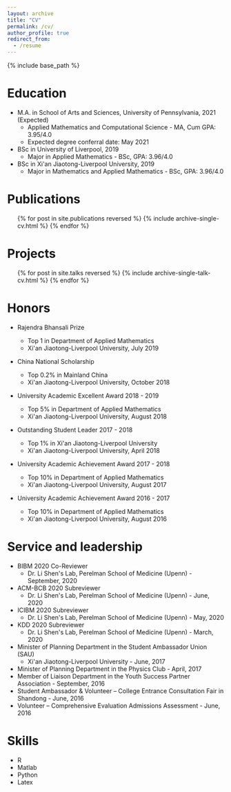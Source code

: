 ```yaml
---
layout: archive
title: "CV"
permalink: /cv/
author_profile: true
redirect_from:
  - /resume
---
```


{% include base_path %}

Education
======
* M.A. in School of Arts and Sciences, University of Pennsylvania, 2021 (Expected)
  * Applied Mathematics and Computational Science - MA, Cum GPA: 3.95/4.0
  * Expected degree conferral date: May 2021
* BSc in University of Liverpool, 2019
  * Major in Applied Mathematics - BSc, GPA: 3.96/4.0
* BSc in Xi'an Jiaotong-Liverpool University, 2019
  * Major in Mathematics and Applied Mathematics - BSc, GPA: 3.96/4.0
   

Publications
======
  <ul>{% for post in site.publications reversed %}
    {% include archive-single-cv.html %}
  {% endfor %}</ul>
  
Projects
======
  <ul>{% for post in site.talks reversed %}
    {% include archive-single-talk-cv.html %}
  {% endfor %}</ul>
  
Honors
======
* Rajendra Bhansali Prize
  * Top 1 in Department of Applied Mathematics
  * Xi'an Jiaotong-Liverpool University, July 2019

* China National Scholarship
  * Top 0.2% in Mainland China
  * Xi'an Jiaotong-Liverpool University, October 2018
  
* University Academic Excellent Award 2018 - 2019
  * Top 5% in Department of Applied Mathematics
  * Xi'an Jiaotong-Liverpool University, August 2018
  
* Outstanding Student Leader 2017 - 2018
  * Top 1% in Xi'an Jiaotong-Liverpool University
  * Xi'an Jiaotong-Liverpool University, April 2018
  
* University Academic Achievement Award 2017 - 2018
  * Top 10% in Department of Applied Mathematics
  * Xi'an Jiaotong-Liverpool University, August 2017
  
* University Academic Achievement Award 2016 - 2017
  * Top 10% in Department of Applied Mathematics
  * Xi'an Jiaotong-Liverpool University, August 2016

Service and leadership
======
* BIBM 2020 Co-Reviewer
  * Dr. Li Shen's Lab, Perelman School of Medicine (Upenn) - September, 2020
* ACM-BCB 2020 Subreviewer
  * Dr. Li Shen's Lab, Perelman School of Medicine (Upenn) - June, 2020
* ICIBM 2020 Subreviewer
  * Dr. Li Shen's Lab, Perelman School of Medicine (Upenn) - May, 2020
* KDD 2020 Subreviewer
  * Dr. Li Shen's Lab, Perelman School of Medicine (Upenn) - March, 2020
* Minister of Planning Department in the Student Ambassador Union (SAU) 
  * Xi'an Jiaotong-Liverpool University - June, 2017
*	Minister of Planning Department in the Physics Club - April, 2017 	
*	Member of Liaison Department in the Youth Success Partner Association - September, 2016
*	Student Ambassador & Volunteer – College Entrance Consultation Fair in Shandong - June, 2016
*	Volunteer – Comprehensive Evaluation Admissions Assessment - June, 2016

Skills
======
* R
* Matlab
* Python
* Latex
